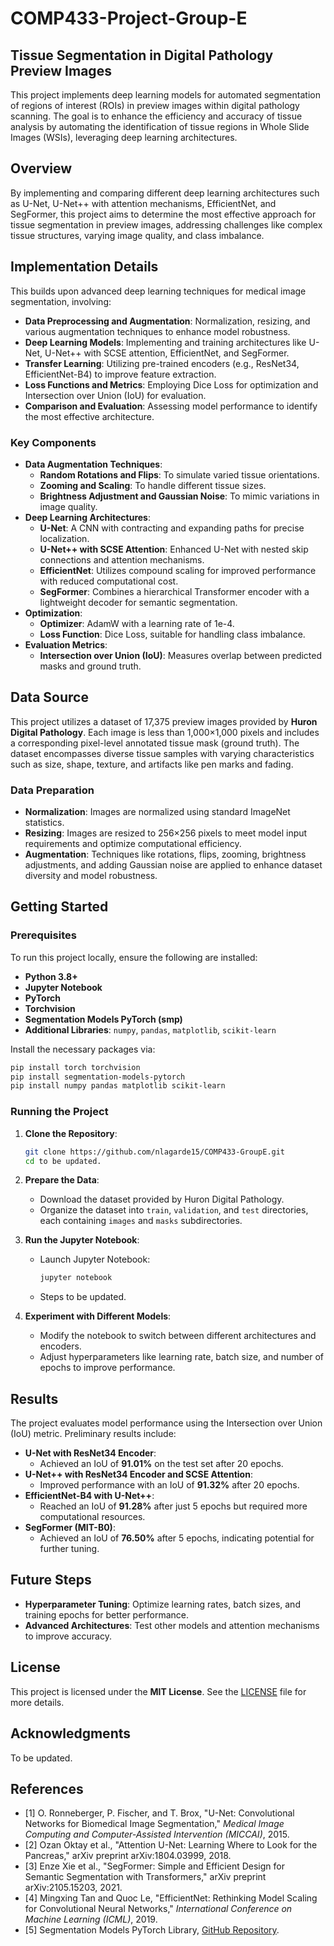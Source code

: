 # COMP433-Project-Group-E


## Tissue Segmentation in Digital Pathology Preview Images

This project implements deep learning models for automated segmentation of regions of interest (ROIs) in preview images within digital pathology scanning. The goal is to enhance the efficiency and accuracy of tissue analysis by automating the identification of tissue regions in Whole Slide Images (WSIs), leveraging deep learning architectures.

## Overview

By implementing and comparing different deep learning architectures such as U-Net, U-Net++ with attention mechanisms, EfficientNet, and SegFormer, this project aims to determine the most effective approach for tissue segmentation in preview images, addressing challenges like complex tissue structures, varying image quality, and class imbalance.

## Implementation Details

This builds upon advanced deep learning techniques for medical image segmentation, involving:

- **Data Preprocessing and Augmentation**: Normalization, resizing, and various augmentation techniques to enhance model robustness.
- **Deep Learning Models**: Implementing and training architectures like U-Net, U-Net++ with SCSE attention, EfficientNet, and SegFormer.
- **Transfer Learning**: Utilizing pre-trained encoders (e.g., ResNet34, EfficientNet-B4) to improve feature extraction.
- **Loss Functions and Metrics**: Employing Dice Loss for optimization and Intersection over Union (IoU) for evaluation.
- **Comparison and Evaluation**: Assessing model performance to identify the most effective architecture.

### Key Components

- **Data Augmentation Techniques**:
  - **Random Rotations and Flips**: To simulate varied tissue orientations.
  - **Zooming and Scaling**: To handle different tissue sizes.
  - **Brightness Adjustment and Gaussian Noise**: To mimic variations in image quality.
- **Deep Learning Architectures**:
  - **U-Net**: A CNN with contracting and expanding paths for precise localization.
  - **U-Net++ with SCSE Attention**: Enhanced U-Net with nested skip connections and attention mechanisms.
  - **EfficientNet**: Utilizes compound scaling for improved performance with reduced computational cost.
  - **SegFormer**: Combines a hierarchical Transformer encoder with a lightweight decoder for semantic segmentation.
- **Optimization**:
  - **Optimizer**: AdamW with a learning rate of 1e-4.
  - **Loss Function**: Dice Loss, suitable for handling class imbalance.
- **Evaluation Metrics**:
  - **Intersection over Union (IoU)**: Measures overlap between predicted masks and ground truth.

## Data Source

This project utilizes a dataset of 17,375 preview images provided by **Huron Digital Pathology**. Each image is less than 1,000×1,000 pixels and includes a corresponding pixel-level annotated tissue mask (ground truth). The dataset encompasses diverse tissue samples with varying characteristics such as size, shape, texture, and artifacts like pen marks and fading.

### Data Preparation

- **Normalization**: Images are normalized using standard ImageNet statistics.
- **Resizing**: Images are resized to 256×256 pixels to meet model input requirements and optimize computational efficiency.
- **Augmentation**: Techniques like rotations, flips, zooming, brightness adjustments, and adding Gaussian noise are applied to enhance dataset diversity and model robustness.

## Getting Started

### Prerequisites

To run this project locally, ensure the following are installed:

- **Python 3.8+**
- **Jupyter Notebook**
- **PyTorch**
- **Torchvision**
- **Segmentation Models PyTorch (smp)**
- **Additional Libraries**: `numpy`, `pandas`, `matplotlib`, `scikit-learn`

Install the necessary packages via:

```bash
pip install torch torchvision
pip install segmentation-models-pytorch
pip install numpy pandas matplotlib scikit-learn
```

### Running the Project

1. **Clone the Repository**:

   ```bash
   git clone https://github.com/nlagarde15/COMP433-GroupE.git
   cd to be updated.
   ```

2. **Prepare the Data**:

   - Download the dataset provided by Huron Digital Pathology.
   - Organize the dataset into `train`, `validation`, and `test` directories, each containing `images` and `masks` subdirectories.

3. **Run the Jupyter Notebook**:

   - Launch Jupyter Notebook:

     ```bash
     jupyter notebook
     ```

   - Steps to be updated.

4. **Experiment with Different Models**:

   - Modify the notebook to switch between different architectures and encoders.
   - Adjust hyperparameters like learning rate, batch size, and number of epochs to improve performance.

## Results

The project evaluates model performance using the Intersection over Union (IoU) metric. Preliminary results include:

- **U-Net with ResNet34 Encoder**:
  - Achieved an IoU of **91.01%** on the test set after 20 epochs.
- **U-Net++ with ResNet34 Encoder and SCSE Attention**:
  - Improved performance with an IoU of **91.32%** after 20 epochs.
- **EfficientNet-B4 with U-Net++**:
  - Reached an IoU of **91.28%** after just 5 epochs but required more computational resources.
- **SegFormer (MIT-B0)**:
  - Achieved an IoU of **76.50%** after 5 epochs, indicating potential for further tuning.

## Future Steps

- **Hyperparameter Tuning**: Optimize learning rates, batch sizes, and training epochs for better performance.
- **Advanced Architectures**: Test other models and attention mechanisms to improve accuracy.

## License

This project is licensed under the **MIT License**. See the [LICENSE](LICENSE.txt) file for more details.

## Acknowledgments

To be updated.

## References

- [1] O. Ronneberger, P. Fischer, and T. Brox, "U-Net: Convolutional Networks for Biomedical Image Segmentation," *Medical Image Computing and Computer-Assisted Intervention (MICCAI)*, 2015.
- [2] Ozan Oktay et al., "Attention U-Net: Learning Where to Look for the Pancreas," arXiv preprint arXiv:1804.03999, 2018.
- [3] Enze Xie et al., "SegFormer: Simple and Efficient Design for Semantic Segmentation with Transformers," arXiv preprint arXiv:2105.15203, 2021.
- [4] Mingxing Tan and Quoc Le, "EfficientNet: Rethinking Model Scaling for Convolutional Neural Networks," *International Conference on Machine Learning (ICML)*, 2019.
- [5] Segmentation Models PyTorch Library, [GitHub Repository](https://github.com/qubvel/segmentation_models.pytorch).

 
